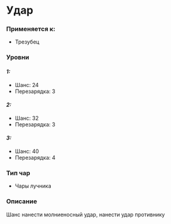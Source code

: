 # Удар

### Применяется к:

* Трезубец

### Уровни&#x20;

#### _1:_&#x20;

* Шанс: 24&#x20;
* Перезарядка: 3&#x20;

#### _2:_

* Шанс: 32&#x20;
* Перезарядка: 3&#x20;

#### _3:_&#x20;

* Шанс: 40
* Перезарядка: 4

### Тип чар

* Чары лучника

### Описание&#x20;

Шанс нанести молниеносный удар, нанести удар противнику

###
